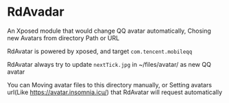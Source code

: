 # RdAvadar

An Xposed module that would change QQ avatar automatically, Chosing new Avatars from directory Path or URL


RdAvatar is powered by xposed, and target `com.tencent.mobileqq`

RdAvatar always try to update `nextTick.jpg` in ~/files/avatar/ as new QQ avatar

You can Moving avatar files to this directory manually, or 
Setting avatars url(Like https://avatar.insomnia.icu/) that RdAvatar will request automatically

